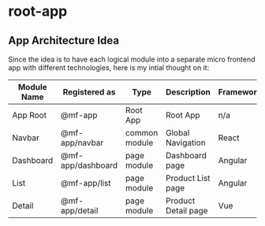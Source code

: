 # root-app

## App Architecture Idea

Since the idea is to have each logical module into a separate micro frontend app with different technologies, here is my intial thought on it:

| Module Name | Registered as     | Type          | Description         | Framework |
| ----------- | ----------------- | ------------- | ------------------- | --------- |
| App Root    | @mf-app           | Root App      | Root App            | n/a       |
| Navbar      | @mf-app/navbar    | common module | Global Navigation   | React     |
| Dashboard   | @mf-app/dashboard | page module   | Dashboard page      | Angular   |
| List        | @mf-app/list      | page module   | Product List page   | Angular   |
| Detail      | @mf-app/detail    | page module   | Product Detail page | Vue       |
